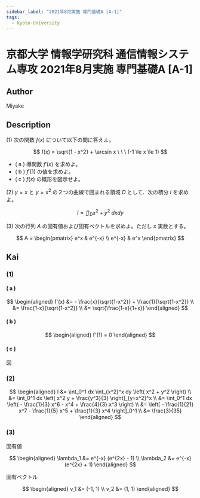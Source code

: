 ```yaml
---
sidebar_label: "2021年8月実施 専門基礎A [A-1]"
tags:
  - Kyoto-University
---
```

# 京都大学 情報学研究科 通信情報システム専攻 2021年8月実施 専門基礎A \[A-1\]

## **Author**
Miyake

## **Description**
(1) 次の関数 $f(x)$ について以下の問に答えよ。

$$
f(x) = \sqrt{1 - x^2} + \arcsin x \ \ \ (-1 \le x \le 1)
$$

- ( a ) 導関数 $f'(x)$ を求めよ。
- ( b ) $f'(1)$ の値を求めよ。 
- ( c ) $f(x)$ の概形を図示せよ。

(2) $y=x$ と $y=x^2$ の２つの曲線で囲まれる領域 $D$ として、次の積分 $I$ を求めよ。

$$
I = \iint_D x^2 + y^2\ dxdy
$$

(3) 次の行列 $A$ の固有値および固有ベクトルを求めよ。ただし $x$ 実数とする。

$$
A = \begin{pmatrix}
e^x & e^{-x} \\
e^{-x} & e^x
\end{pmatrix}
$$

## **Kai**
### (1)
#### ( a )

$$
\begin{aligned}
f'(x)
&= - \frac{x}{\sqrt{1-x^2}} + \frac{1}{\sqrt{1-x^2}}
\\
&= \frac{1-x}{\sqrt{1-x^2}}
\\
&= \sqrt{\frac{1-x}{1+x}}
\end{aligned}
$$

#### ( b )

$$
\begin{aligned}
f'(1) = 0
\end{aligned}
$$

#### ( c )

[図](https://www.wolframalpha.com/input?i=sqrt%281-x%5E2%29+%2B+arcsin%28x%29&lang=ja)

### (2)

$$
\begin{aligned}
I
&= \int_0^1 dx \int_{x^2}^x dy \left( x^2 + y^2 \right)
\\
&= \int_0^1 dx \left[ x^2 y + \frac{y^3}{3} \right]_{y=x^2}^x
\\
&= \int_0^1 dx \left( - \frac{1}{3} x^6 - x^4 + \frac{4}{3} x^3 \right)
\\
&= \left[ - \frac{1}{21} x^7 - \frac{1}{5} x^5 + \frac{1}{3} x^4 \right]_0^1
\\
&= \frac{3}{35}
\end{aligned}
$$

### (3)
固有値

$$
\begin{aligned}
\lambda_1 &= e^{-x} (e^{2x} - 1) \\
\lambda_2 &= e^{-x} (e^{2x} + 1)
\end{aligned}
$$

固有ベクトル

$$
\begin{aligned}
v_1 &= (-1, 1) \\
v_2 &= (1, 1)
\end{aligned}
$$